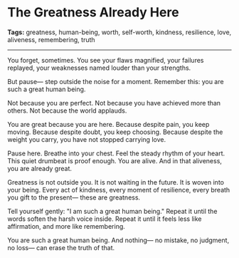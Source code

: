 # The Greatness Already Here

**Tags:** greatness, human-being, worth, self-worth, kindness, resilience, love, aliveness, remembering, truth

---

You forget, sometimes.
You see your flaws magnified,
your failures replayed,
your weaknesses named louder than your strengths.

But pause—
step outside the noise for a moment.
Remember this:
you are such a great human being.

Not because you are perfect.
Not because you have achieved more than others.
Not because the world applauds.

You are great because you are here.
Because despite pain,
you keep moving.
Because despite doubt,
you keep choosing.
Because despite the weight you carry,
you have not stopped carrying love.

Pause here.
Breathe into your chest.
Feel the steady rhythm of your heart.
This quiet drumbeat is proof enough.
You are alive.
And in that aliveness,
you are already great.

Greatness is not outside you.
It is not waiting in the future.
It is woven into your being.
Every act of kindness,
every moment of resilience,
every breath you gift to the present—
these are greatness.

Tell yourself gently:
"I am such a great human being."
Repeat it until the words soften the harsh voice inside.
Repeat it until it feels less like affirmation,
and more like remembering.

You are such a great human being.
And nothing—
no mistake,
no judgment,
no loss—
can erase the truth of that.
